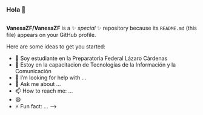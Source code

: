 ### Hola 👋

![]()

**VanesaZF/VanesaZF** is a ✨ _special_ ✨ repository because its `README.md` (this file) appears on your GitHub profile.

Here are some ideas to get you started:

- 🔭 Soy estudiante en la Preparatoria Federal Lázaro Cárdenas
- 🌱 Estoy en la capacitacion de Tecnologías de la Información y la Comunicación
- 🤔 I’m looking for help with ...
- 💬 Ask me about ...
- 📫 How to reach me: ...
- 😄 
- ⚡ Fun fact: ...
-->
